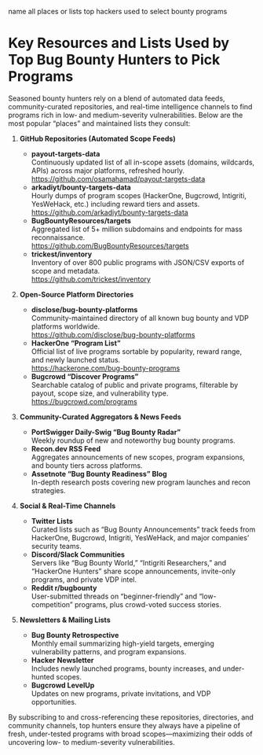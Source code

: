 name all places or lists top hackers used to select bounty programs

# Key Resources and Lists Used by Top Bug Bounty Hunters to Pick Programs

Seasoned bounty hunters rely on a blend of automated data feeds, community-curated repositories, and real-time intelligence channels to find programs rich in low‐ and medium-severity vulnerabilities. Below are the most popular “places” and maintained lists they consult:

1. **GitHub Repositories (Automated Scope Feeds)**
   - **payout-targets-data**  
     Continuously updated list of all in-scope assets (domains, wildcards, APIs) across major platforms, refreshed hourly.  
     https://github.com/osamahamad/payout-targets-data  
   - **arkadiyt/bounty-targets-data**  
     Hourly dumps of program scopes (HackerOne, Bugcrowd, Intigriti, YesWeHack, etc.) including reward tiers and assets.  
     https://github.com/arkadiyt/bounty-targets-data  
   - **BugBountyResources/targets**  
     Aggregated list of 5+ million subdomains and endpoints for mass reconnaissance.  
     https://github.com/BugBountyResources/targets  
   - **trickest/inventory**  
     Inventory of over 800 public programs with JSON/CSV exports of scope and metadata.  
     https://github.com/trickest/inventory  

2. **Open-Source Platform Directories**
   - **disclose/bug-bounty-platforms**  
     Community-maintained directory of all known bug bounty and VDP platforms worldwide.  
     https://github.com/disclose/bug-bounty-platforms  
   - **HackerOne “Program List”**  
     Official list of live programs sortable by popularity, reward range, and newly launched status.  
     https://hackerone.com/bug-bounty-programs  
   - **Bugcrowd “Discover Programs”**  
     Searchable catalog of public and private programs, filterable by payout, scope size, and vulnerability type.  
     https://bugcrowd.com/programs  

3. **Community-Curated Aggregators & News Feeds**
   - **PortSwigger Daily-Swig “Bug Bounty Radar”**  
     Weekly roundup of new and noteworthy bug bounty programs.  
   - **Recon.dev RSS Feed**  
     Aggregates announcements of new scopes, program expansions, and bounty tiers across platforms.  
   - **Assetnote “Bug Bounty Readiness” Blog**  
     In-depth research posts covering new program launches and recon strategies.  

4. **Social & Real-Time Channels**
   - **Twitter Lists**  
     Curated lists such as “Bug Bounty Announcements” track feeds from HackerOne, Bugcrowd, Intigriti, YesWeHack, and major companies’ security teams.  
   - **Discord/Slack Communities**  
     Servers like “Bug Bounty World,” “Intigriti Researchers,” and “HackerOne Hunters” share scope announcements, invite-only programs, and private VDP intel.  
   - **Reddit r/bugbounty**  
     User-submitted threads on “beginner-friendly” and “low-competition” programs, plus crowd-voted success stories.  

5. **Newsletters & Mailing Lists**
   - **Bug Bounty Retrospective**  
     Monthly email summarizing high-yield targets, emerging vulnerability patterns, and program expansions.  
   - **Hacker Newsletter**  
     Includes newly launched programs, bounty increases, and under-hunted scopes.  
   - **Bugcrowd LevelUp**  
     Updates on new programs, private invitations, and VDP opportunities.

By subscribing to and cross-referencing these repositories, directories, and community channels, top hunters ensure they always have a pipeline of fresh, under-tested programs with broad scopes—maximizing their odds of uncovering low- to medium-severity vulnerabilities.

